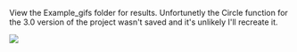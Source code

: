View the Example_gifs folder for results. Unfortunetly the Circle function for the 3.0 version of the project wasn't saved and it's unlikely I'll recreate it.

![]("Example_gifs/BigBang3.0Example.gif")
